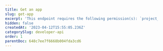 ```yaml
---
title: Get an app
slug: get-app
excerpt: 'This endpoint requires the following permission(s): `project_configuration:apps:read`.'
hidden: false
createdAt: '2023-04-12T15:55:05.236Z'
categorySlug: developer-api
order: 1
parentDoc: 648c7ee7f6668b004fda3cd6
---
```

